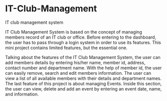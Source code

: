 # IT-Club-Management
IT club management system



IT Club Management System is based on the concept of managing members record of an IT club or office. 
Before entering to the dashboard, the user has to pass through a login system in order to use its features.
This mini project contains limited features, but the essential one.

Talking about the features of the IT Club Management System, the user can add members details by entering his/her name, member id, address, contact number and department name.
With the help of member id, the user can easily remove, search and edit members information.
The user can view a list of all available members with their details and department names. 
The last feature of this project is about managing Events. Inside this section, the user can view, delete and add an event by entering an event date, name, and information.
